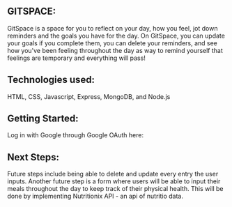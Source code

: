 ## GITSPACE:

GitSpace is a space for you to reflect on your day, how you feel, jot down reminders and the goals you have for the day. On GitSpace, you can update your goals if you complete them, you can delete your reminders, and see how you've been feeling throughout the day as way to remind yourself that feelings are temporary and everything will pass! 

## Technologies used: 

HTML, CSS, Javascript, Express, MongoDB, and Node.js

## Getting Started:

Log in with Google through Google OAuth here: 

## Next Steps: 

Future steps include being able to delete and update every entry the user inputs. Another future step is a form where users will be able to input their meals throughout the day to keep track of their physical health. This will be done by implementing Nutritionix API - an api of nutritio data. 
